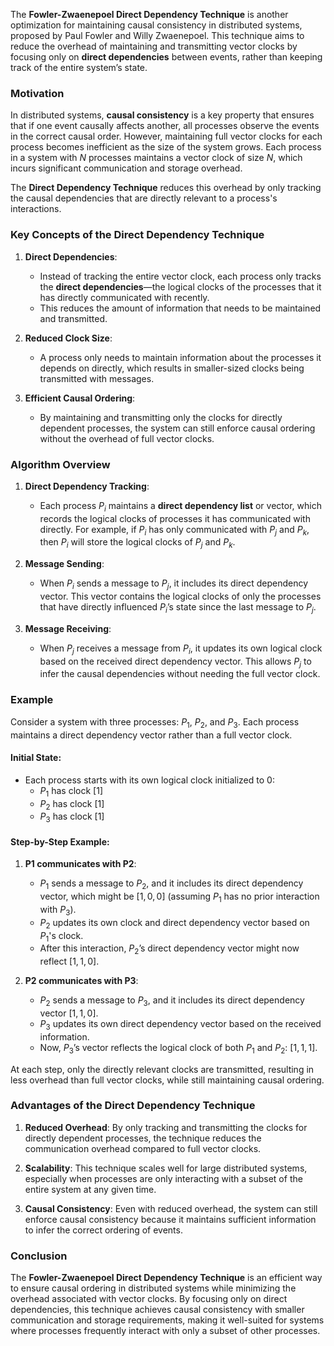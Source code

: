 The **Fowler-Zwaenepoel Direct Dependency Technique** is another optimization for maintaining causal consistency in distributed systems, proposed by Paul Fowler and Willy Zwaenepoel. This technique aims to reduce the overhead of maintaining and transmitting vector clocks by focusing only on **direct dependencies** between events, rather than keeping track of the entire system’s state.

### Motivation

In distributed systems, **causal consistency** is a key property that ensures that if one event causally affects another, all processes observe the events in the correct causal order. However, maintaining full vector clocks for each process becomes inefficient as the size of the system grows. Each process in a system with $N$ processes maintains a vector clock of size $N$, which incurs significant communication and storage overhead.

The **Direct Dependency Technique** reduces this overhead by only tracking the causal dependencies that are directly relevant to a process's interactions.

### Key Concepts of the Direct Dependency Technique

1. **Direct Dependencies**:
   - Instead of tracking the entire vector clock, each process only tracks the **direct dependencies**—the logical clocks of the processes that it has directly communicated with recently.
   - This reduces the amount of information that needs to be maintained and transmitted.

2. **Reduced Clock Size**:
   - A process only needs to maintain information about the processes it depends on directly, which results in smaller-sized clocks being transmitted with messages.

3. **Efficient Causal Ordering**:
   - By maintaining and transmitting only the clocks for directly dependent processes, the system can still enforce causal ordering without the overhead of full vector clocks.

### Algorithm Overview

1. **Direct Dependency Tracking**:
   - Each process $P_i$ maintains a **direct dependency list** or vector, which records the logical clocks of processes it has communicated with directly. For example, if $P_i$ has only communicated with $P_j$ and $P_k$, then $P_i$ will store the logical clocks of $P_j$ and $P_k$.

2. **Message Sending**:
   - When $P_i$ sends a message to $P_j$, it includes its direct dependency vector. This vector contains the logical clocks of only the processes that have directly influenced $P_i$’s state since the last message to $P_j$.

3. **Message Receiving**:
   - When $P_j$ receives a message from $P_i$, it updates its own logical clock based on the received direct dependency vector. This allows $P_j$ to infer the causal dependencies without needing the full vector clock.

### Example

Consider a system with three processes: $P_1$, $P_2$, and $P_3$. Each process maintains a direct dependency vector rather than a full vector clock.

#### **Initial State**:

- Each process starts with its own logical clock initialized to 0:
  - $P_1$ has clock $[1]$
  - $P_2$ has clock $[1]$
  - $P_3$ has clock $[1]$

#### **Step-by-Step Example**:

1. **P1 communicates with P2**:
   - $P_1$ sends a message to $P_2$, and it includes its direct dependency vector, which might be $[1, 0, 0]$ (assuming $P_1$ has no prior interaction with $P_3$).
   - $P_2$ updates its own clock and direct dependency vector based on $P_1$'s clock.
   - After this interaction, $P_2$’s direct dependency vector might now reflect $[1, 1, 0]$.

2. **P2 communicates with P3**:
   - $P_2$ sends a message to $P_3$, and it includes its direct dependency vector $[1, 1, 0]$.
   - $P_3$ updates its own direct dependency vector based on the received information.
   - Now, $P_3$’s vector reflects the logical clock of both $P_1$ and $P_2$: $[1, 1, 1]$.

At each step, only the directly relevant clocks are transmitted, resulting in less overhead than full vector clocks, while still maintaining causal ordering.

### Advantages of the Direct Dependency Technique

1. **Reduced Overhead**: By only tracking and transmitting the clocks for directly dependent processes, the technique reduces the communication overhead compared to full vector clocks.
   
2. **Scalability**: This technique scales well for large distributed systems, especially when processes are only interacting with a subset of the entire system at any given time.

3. **Causal Consistency**: Even with reduced overhead, the system can still enforce causal consistency because it maintains sufficient information to infer the correct ordering of events.

### Conclusion

The **Fowler-Zwaenepoel Direct Dependency Technique** is an efficient way to ensure causal ordering in distributed systems while minimizing the overhead associated with vector clocks. By focusing only on direct dependencies, this technique achieves causal consistency with smaller communication and storage requirements, making it well-suited for systems where processes frequently interact with only a subset of other processes.
